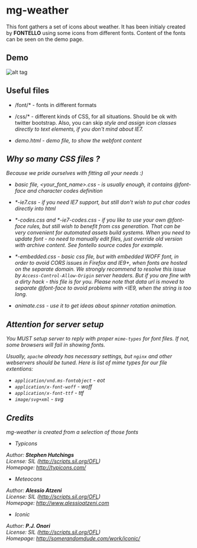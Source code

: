 mg-weather
==========

This font gathers a set of icons about weather. It has been initialy created by **FONTELLO** using some icons from different fonts. Content of the fonts can be seen on the demo page.

Demo
-----------------------
![alt tag](https://cloud.githubusercontent.com/assets/8104134/5067910/6b5b8454-6e48-11e4-952d-0a53dfe78d34.png)

Useful files
-----------------------

- /font/* - fonts in different formats

- /css/*  - different kinds of CSS, for all situations. Should be ok with 
  twitter bootstrap. Also, you can skip <i> style and assign icon classes
  directly to text elements, if you don't mind about IE7.

- demo.html - demo file, to show the webfont content

Why so many CSS files ?
-----------------------

Because we pride ourselves with fitting all your needs :)

- basic file, <your_font_name>.css - is usually enough, it contains @font-face
  and character codes definition

- *-ie7.css - if you need IE7 support, but still don't wish to put char codes
  directly into html

- *-codes.css and *-ie7-codes.css - if you like to use your own @font-face
  rules, but still wish to benefit from css generation. That can be very
  convenient for automated assets build systems. When you need to update font -
  no need to manually edit files, just override old version with archive
  content. See fontello source codes for example.

- *-embedded.css - basic css file, but with embedded WOFF font, in order to avoid
  CORS issues in Firefox and IE9+, when fonts are hosted on the separate domain.
  We strongly recommend to resolve this issue by `Access-Control-Allow-Origin`
  server headers. But if you are fine with a dirty hack - this file is for you.
  Please note that data url is moved to separate @font-face to avoid problems with <IE9,
  when the string is too long.

- animate.css - use it to get ideas about spinner rotation animation.


Attention for server setup
--------------------------

You MUST setup server to reply with proper `mime-types` for font files. If not,
some browsers will fail in showing fonts.

Usually, `apache` already has necessary settings, but `nginx` and other
webservers should be tuned. Here is list of mime types for our file extentions:

- `application/vnd.ms-fontobject` - eot
- `application/x-font-woff` - woff
- `application/x-font-ttf` - ttf
- `image/svg+xml` - svg

Credits
--------------------
mg-weather is created from a selection of those fonts  

  * Typicons

   Author:    **Stephen Hutchings**  
   License:   SIL (http://scripts.sil.org/OFL)  
   Homepage:  http://typicons.com/  


  * Meteocons

   Author:    **Alessio Atzeni**  
   License:   SIL (http://scripts.sil.org/OFL)  
   Homepage:  http://www.alessioatzeni.com  


  * Iconic

   Author:    **P.J. Onori**  
   License:   SIL (http://scripts.sil.org/OFL)  
   Homepage:  http://somerandomdude.com/work/iconic/  
